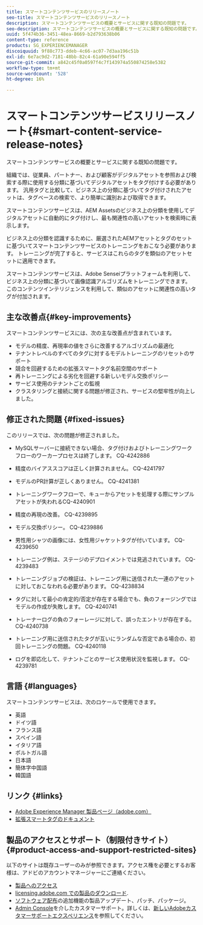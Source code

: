 ```yaml
---
title: スマートコンテンツサービスのリリースノート
seo-title: スマートコンテンツサービスのリリースノート
description: スマートコンテンツサービスの概要とサービスに関する既知の問題です。
seo-description: スマートコンテンツサービスの概要とサービスに関する既知の問題です。
uuid: 5f474b36-3451-48ea-8669-b2d793638b06
content-type: reference
products: SG_EXPERIENCEMANAGER
discoiquuid: 9f88c773-ddeb-4c66-ac07-7d3aa196c51b
exl-id: 6e7ac9d2-7181-48bb-82c4-61a90e594ff5
source-git-commit: a842c45f0a0597f4c7f143974a550874258e5382
workflow-type: tm+mt
source-wordcount: '528'
ht-degree: 16%

---
```


# スマートコンテンツサービスリリースノート{#smart-content-service-release-notes}

スマートコンテンツサービスの概要とサービスに関する既知の問題です。

組織では、従業員、パートナー、および顧客がデジタルアセットを参照および検索する際に使用する分類に基づいてデジタルアセットをタグ付けする必要があります。 汎用タグと比較して、ビジネス上の分類に基づいてタグ付けされたアセットは、タグベースの検索で、より簡単に識別および取得できます。

スマートコンテンツサービスは、AEM Assetsのビジネス上の分類を使用してデジタルアセットに自動的にタグ付けし、最も関連性の高いアセットを検索時に表示します。

ビジネス上の分類を認識するために、厳選されたAEMアセットとタグのセットに基づいてスマートコンテンツサービスのトレーニングをおこなう必要があります。 トレーニングが完了すると、サービスはこれらのタグを類似のアセットセットに適用できます。

スマートコンテンツサービスは、Adobe Senseiプラットフォームを利用して、ビジネス上の分類に基づいて画像認識アルゴリズムをトレーニングできます。 このコンテンツインテリジェンスを利用して、類似のアセットに関連性の高いタグが付加されます。

## 主な改善点{#key-improvements}

スマートコンテンツサービスには、次の主な改善点が含まれています。

* モデルの精度、再現率の値をさらに改善するアルゴリズムの最適化
* テナントレベルのすべてのタグに対するモデルトレーニングのリセットのサポート
* 競合を回避するための拡張スマートタグ名前空間のサポート
* 再トレーニングによる劣化を回避する新しいモデル交換ポリシー
* サービス使用のテナントごとの監視
* クラスタリングと接続に関する問題が修正され、サービスの堅牢性が向上しました。

## 修正された問題 {#fixed-issues}

このリリースでは、次の問題が修正されました。

* MySQLサーバーに接続できない場合、タグ付けおよびトレーニングワークフローのワーカープロセスは終了します。 CQ-4242886

* 精度のバイアススコアは正しく計算されません。 CQ-4241797

* モデルのPR計算が正しくありません。 CQ-4241381

* トレーニングワークフローで、キューからアセットを処理する際にサンプルアセットが失われるCQ-4240901

* 精度の再現の改善。 CQ-4239895

* モデル交換ポリシー。 CQ-4239886

* 男性用シャツの画像には、女性用ジャケットタグが付いています。 CQ-4239650

* トレーニング例は、ステージのデプロイメントでは見逃されています。 CQ-4239483

* トレーニングジョブの検証は、トレーニング用に送信された一連のアセットに対しておこなわれる必要があります。 CQ-4238834

* タグに対して最小の肯定的/否定が存在する場合でも、負のフォージングではモデルの作成が失敗します。 CQ-4240741

* トレーナーログの負のフォーレージに対して、誤ったエントリが存在する。 CQ-4240738

* トレーニング用に送信されたタグが互いにランダムな否定である場合の、初回トレーニングの問題。 CQ-4240118

* ログを即応化して、テナントごとのサービス使用状況を監視します。 CQ-4239781

## 言語 {#languages}

スマートコンテンツサービスは、次のロケールで使用できます。

* 英語
* ドイツ語
* フランス語
* スペイン語
* イタリア語
* ポルトガル語
* 日本語
* 簡体字中国語
* 韓国語

## リンク {#links}

* [Adobe Experience Manager 製品ページ（adobe.com）](https://www.adobe.com/marketing-cloud/experience-manager.html)
* [拡張スマートタグのドキュメント](/help/assets/enhanced-smart-tags.md)

## 製品のアクセスとサポート（制限付きサイト） {#product-access-and-support-restricted-sites}

以下のサイトは既存ユーザーのみが参照できます。アクセス権を必要とするお客様は、アドビのアカウントマネージャーにご連絡ください。

* [製品へのアクセス](https://login.experiencecloud.adobe.com/exc-content/login.html)
* [licensing.adobe.com での製品のダウンロード](https://licensing.adobe.com/).
* [ソフトウェア配布](https://experience.adobe.com/#/downloads/content/software-distribution/en/aem.html)の追加機能の製品アップデート、パッチ、パッケージ。
* [Admin Console](https://adminconsole.adobe.com/)を介したカスタマーサポート。詳しくは、[新しいAdobeカスタマーサポートエクスペリエンス](https://docs.adobe.com/content/help/en/customer-one/using/home.html)を参照してください。
